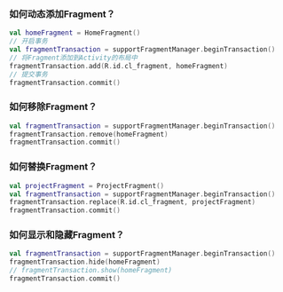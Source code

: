 ### 如何动态添加Fragment？
```kotlin
val homeFragment = HomeFragment()
// 开启事务
val fragmentTransaction = supportFragmentManager.beginTransaction()
// 将Fragment添加到Activity的布局中
fragmentTransaction.add(R.id.cl_fragment, homeFragment)
// 提交事务
fragmentTransaction.commit()
```

### 如何移除Fragment？
```kotlin
val fragmentTransaction = supportFragmentManager.beginTransaction()
fragmentTransaction.remove(homeFragment)
fragmentTransaction.commit()
```

### 如何替换Fragment？
```kotlin
val projectFragment = ProjectFragment()
val fragmentTransaction = supportFragmentManager.beginTransaction()
fragmentTransaction.replace(R.id.cl_fragment, projectFragment)
fragmentTransaction.commit()
```

### 如何显示和隐藏Fragment？
```kotlin
val fragmentTransaction = supportFragmentManager.beginTransaction()
fragmentTransaction.hide(homeFragment)
// fragmentTransaction.show(homeFragment)
fragmentTransaction.commit()
```
